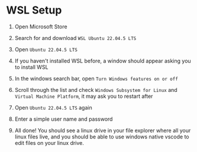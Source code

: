 # WSL Setup
1. Open Microsoft Store

2. Search for and download `WSL Ubuntu 22.04.5 LTS`

3. Open `Ubuntu 22.04.5 LTS`

4. If you haven't installed WSL before, a window should appear asking you to install WSL

5. In the windows search bar, open `Turn Windows features on or off`

6. Scroll through the list and check `Windows Subsystem for Linux` and `Virtual Machine Platform`, it may ask you to restart after

7. Open `Ubuntu 22.04.5 LTS` again

8. Enter a simple user name and password

9. All done! You should see a linux drive in your file explorer where all your linux files live, and you should be able to use windows native vscode to edit files on your linux drive.

